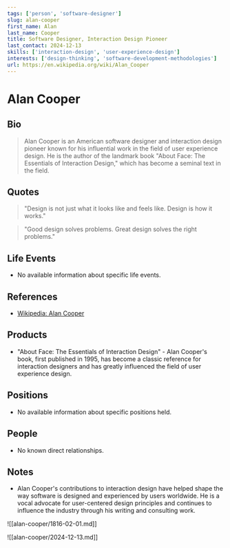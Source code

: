 ```yaml
---
tags: ['person', 'software-designer']
slug: alan-cooper
first_name: Alan
last_name: Cooper
title: Software Designer, Interaction Design Pioneer
last_contact: 2024-12-13
skills: ['interaction-design', 'user-experience-design']
interests: ['design-thinking', 'software-development-methodologies']
url: https://en.wikipedia.org/wiki/Alan_Cooper
---
```


# Alan Cooper

## Bio

> Alan Cooper is an American software designer and interaction design pioneer known for his influential work in the field of user experience design. He is the author of the landmark book "About Face: The Essentials of Interaction Design," which has become a seminal text in the field.

## Quotes

> "Design is not just what it looks like and feels like. Design is how it works."

> "Good design solves problems. Great design solves the right problems."

## Life Events

- No available information about specific life events.

## References

- [Wikipedia: Alan Cooper](https://en.wikipedia.org/wiki/Alan_Cooper)

## Products

- "About Face: The Essentials of Interaction Design" - Alan Cooper's book, first published in 1995, has become a classic reference for interaction designers and has greatly influenced the field of user experience design.

## Positions

- No available information about specific positions held.

## People

- No known direct relationships.

## Notes

- Alan Cooper's contributions to interaction design have helped shape the way software is designed and experienced by users worldwide. He is a vocal advocate for user-centered design principles and continues to influence the industry through his writing and consulting work.


![[alan-cooper/1816-02-01.md]]

![[alan-cooper/2024-12-13.md]]

